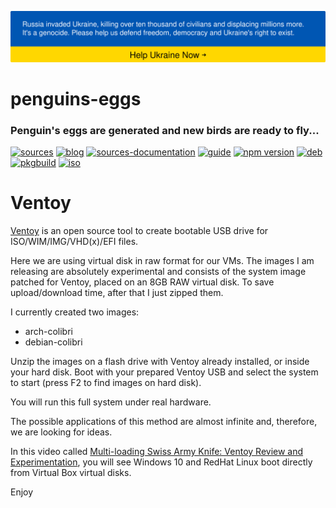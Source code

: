 [![Stand With Ukraine](https://raw.githubusercontent.com/vshymanskyy/StandWithUkraine/main/banner2-direct.svg)](https://vshymanskyy.github.io/StandWithUkraine)

penguins-eggs
=============

### Penguin&#39;s eggs are generated and new birds are ready to fly...
[![sources](https://img.shields.io/badge/github-sources-cyan)](https://github.com/pieroproietti/penguins-eggs)
[![blog](https://img.shields.io/badge/blog-penguin's%20eggs-cyan)](https://penguins-eggs.net)
[![sources-documentation](https://img.shields.io/badge/sources-documentation-cyan)](https://penguins-eggs.sourceforge.io/)
[![guide](https://img.shields.io/badge/guide-penguin's%20eggs-cyan)](https://penguins-eggs.net/book/)
[![npm version](https://img.shields.io/npm/v/penguins-eggs.svg)](https://npmjs.org/package/penguins-eggs)
[![deb](https://img.shields.io/badge/deb-packages-blue)](https://sourceforge.net/projects/penguins-eggs/files/DEBS)
[![pkgbuild](https://img.shields.io/badge/pkgbuild-packages-blue)](https://sourceforge.net/projects/penguins-eggs/files/PKGBUILD)
[![iso](https://img.shields.io/badge/iso-images-cyan)](https://sourceforge.net/projects/penguins-eggs/files/ISOS)

# Ventoy

[Ventoy](https://www.ventoy.net/en/index.html) is an open source tool to create bootable USB drive for ISO/WIM/IMG/VHD(x)/EFI files.

Here we are using virtual disk in raw format for our VMs. The images I am releasing are absolutely experimental and consists of the system image patched for Ventoy, placed on an 8GB RAW virtual disk. To save upload/download time, after that I just zipped them.

I currently created two images:

* arch-colibri
* debian-colibri

Unzip the images on a flash drive with Ventoy already installed, or inside your hard disk. Boot with your prepared Ventoy USB and select the system to start (press F2 to find images on hard disk). 

You will run this full system under real hardware.

The possible applications of this method are almost infinite and, therefore, we are looking for ideas.

In this video called [Multi-loading Swiss Army Knife: Ventoy Review and Experimentation](https://www.youtube.com/watch?v=izxGcys2N7A), you will see Windows 10 and RedHat Linux boot directly from Virtual Box virtual disks.


Enjoy





